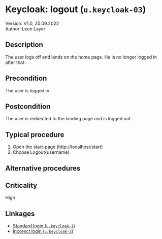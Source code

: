 # Keycloak: logout (`u.keycloak-03`)


Version: V1.0, 25.09.2022 \
Author: Leon Layer

## Description

The user logs off and lands on the home page. He is no longer logged in after that.

## Precondition

The user is logged in.

## Postcondition

The user is redirected to the landing page and is logged out.

## Typical procedure

1. Open the start-page (http://localhost/start)
2. Choose Logout{username}

## Alternative procedures


## Criticality

High

## Linkages

- [Standard login (`u.keycloak-1`)](u-keycloak-01-standard-login.md)
- [Incorect login (`u.keycloak-2`)](u-keycloak-02-incorect-login.md)

